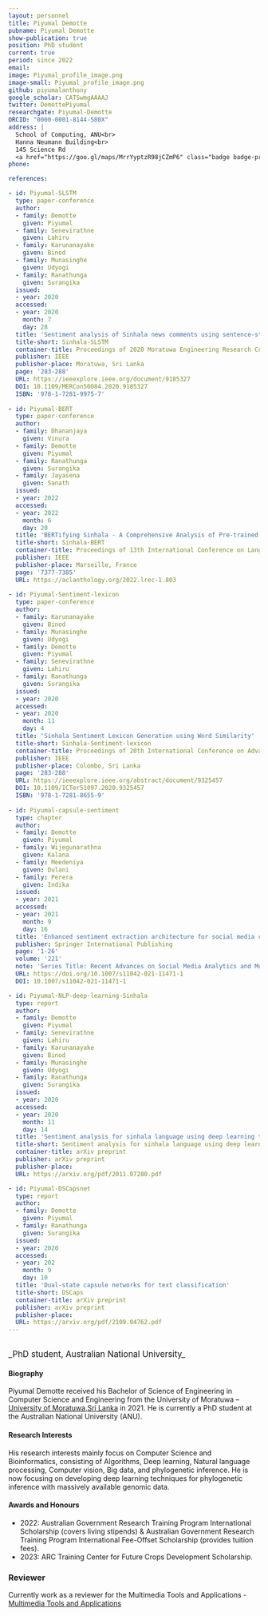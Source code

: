 ```yaml
---
layout: personnel
title: Piyumal Demotte
pubname: Piyumal Demotte
show-publication: true
position: PhD student
current: true
period: since 2022
email: 
image: Piyumal_profile_image.png
image-small: Piyumal_profile_image.png
github: piyumalanthony
google_scholar: CATSwmgAAAAJ
twitter: DemottePiyumal
researchgate: Piyumal-Demotte
ORCID: "0000-0001-8144-580X"
address: |
  School of Computing, ANU<br>
  Hanna Neumann Building<br>
  145 Science Rd
  <a href="https://goo.gl/maps/MrrYyptzR98jCZmP6" class="badge badge-primary"><i class="fa fa-map-marker"></i> map</a><br>
phone: 

references:

- id: Piyumal-SLSTM
  type: paper-conference
  author:
  - family: Demotte
    given: Piyumal
  - family: Senevirathne
    given: Lahiru
  - family: Karunanayake
    given: Binod
  - family: Munasinghe
    given: Udyogi
  - family: Ranathunga
    given: Surangika
  issued:
  - year: 2020
  accessed:
  - year: 2020
    month: 7
    day: 28
  title: 'Sentiment analysis of Sinhala news comments using sentence-state LSTM networks'
  title-short: Sinhala-SLSTM
  container-title: Proceedings of 2020 Moratuwa Engineering Research Conference (MERCon)
  publisher: IEEE
  publisher-place: Moratuwa, Sri Lanka
  page: '283-288'
  URL: https://ieeexplore.ieee.org/document/9185327
  DOI: 10.1109/MERCon50084.2020.9185327
  ISBN: '978-1-7281-9975-7'
  
- id: Piyumal-BERT
  type: paper-conference
  author:
  - family: Dhananjaya
    given: Vinura
  - family: Demotte
    given: Piyumal
  - family: Ranathunga
    given: Surangika
  - family: Jayasena
    given: Sanath
  issued:
  - year: 2022
  accessed:
  - year: 2022
    month: 6
    day: 20
  title: 'BERTifying Sinhala - A Comprehensive Analysis of Pre-trained Language Models for Sinhala Text Classification'
  title-short: Sinhala-BERT
  container-title: Proceedings of 13th International Conference on Language Resources and Evaluation Conference, LREC 2022
  publisher: IEEE
  publisher-place: Marseille, France
  page: '7377-7385'
  URL: https://aclanthology.org/2022.lrec-1.803
  
- id: Piyumal-Sentiment-lexicon
  type: paper-conference
  author:
  - family: Karunanayake
    given: Binod
  - family: Munasinghe
    given: Udyogi
  - family: Demotte
    given: Piyumal
  - family: Senevirathne
    given: Lahiru
  - family: Ranathunga
    given: Surangika
  issued:
  - year: 2020
  accessed:
  - year: 2020
    month: 11
    day: 4
  title: 'Sinhala Sentiment Lexicon Generation using Word Similarity'
  title-short: Sinhala-Sentiment-lexicon
  container-title: Proceedings of 20th International Conference on Advances in ICT for Emerging Regions, ICTer 2020
  publisher: IEEE
  publisher-place: Colombo, Sri Lanka
  page: '283-288'
  URL: https://ieeexplore.ieee.org/abstract/document/9325457
  DOI: 10.1109/ICTer51097.2020.9325457
  ISBN: '978-1-7281-8655-9'
  
- id: Piyumal-capsule-sentiment
  type: chapter
  author:
  - family: Demotte
    given: Piyumal
  - family: Wijegunarathna
    given: Kalana
  - family: Meedeniya
    given: Dulani
  - family: Perera
    given: Indika
  issued:
  - year: 2021
  accessed:
  - year: 2021
    month: 9
    day: 16
  title: 'Enhanced sentiment extraction architecture for social media content analysis using capsule networks'
  publisher: Springer International Publishing
  page: '1-26'
  volume: '221'
  note: 'Series Title: Recent Advances on Social Media Analytics and Multimedia Systems: Issues and Challenges,  Multimedia Tools and Applications'
  URL: https://doi.org/10.1007/s11042-021-11471-1
  DOI: 10.1007/s11042-021-11471-1

- id: Piyumal-NLP-deep-learning-Sinhala
  type: report
  author:
  - family: Demotte
    given: Piyumal
  - family: Senevirathne
    given: Lahiru
  - family: Karunanayake
    given: Binod
  - family: Munasinghe
    given: Udyogi
  - family: Ranathunga
    given: Surangika
  issued:
  - year: 2020
  accessed:
  - year: 2020
    month: 11
    day: 14
  title: 'Sentiment analysis for sinhala language using deep learning techniques'
  title-short: Sentiment analysis for sinhala language using deep learning techniques
  container-title: arXiv preprint
  publisher: arXiv preprint
  publisher-place:
  URL: https://arxiv.org/pdf/2011.07280.pdf

- id: Piyumal-DSCapsnet
  type: report
  author:
  - family: Demotte
    given: Piyumal
  - family: Ranathunga
    given: Surangika
  issued:
  - year: 2020
  accessed:
  - year: 202
    month: 9
    day: 10
  title: 'Dual-state capsule networks for text classification'
  title-short: DSCaps
  container-title: arXiv preprint
  publisher: arXiv preprint
  publisher-place:
  URL: https://arxiv.org/pdf/2109.04762.pdf
---
```


<br>
<big>_PhD student, Australian National University_</big>


#### Biography

Piyumal Demotte received his Bachelor of Science of Engineering in Computer Science and Engineering from the University of Moratuwa – [University of Moratuwa,Sri Lanka](https://uom.lk/) in 2021. He is currently a PhD student at the Australian National University (ANU).

#### Research Interests

His research interests mainly focus on Computer Science and Bioinformatics, consisting of Algorithms, Deep learning, Natural language processing, Computer vision, Big data, and phylogenetic inference. He is now focusing on developing deep learning techniques for phylogenetic inference with massively available genomic data.

#### Awards and Honours

* 2022: Australian Government Research Training Program International Scholarship (covers living stipends) & Australian Government Research Training Program International Fee-Offset Scholarship (provides tuition fees).
* 2023: ARC Training Center for Future Crops Development Scholarship.

### Reviewer

Currently work as a reviewer for the Multimedia Tools and Applications - [Multimedia Tools and Applications](https://www.springer.com/journal/11042)

